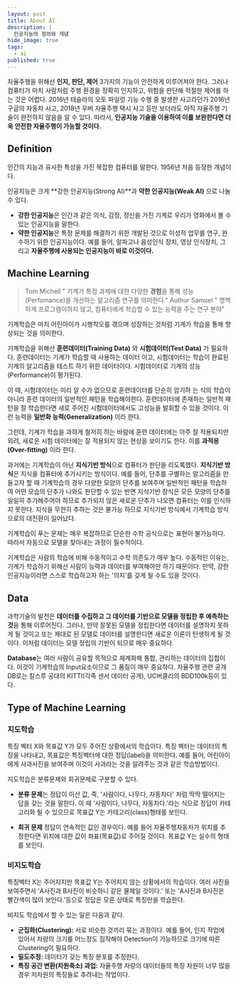 ```yaml
---
layout: post
title: About AI
description: |
  인공지능의 정의와 개념
hide_image: true
tags:
  - ai
published: true
---
```

자율주행을 위해선 **인지, 판단, 제어** 3가지의 기능이 안전하게 이루어져야 한다. 그러나 컴퓨터가 마치 사람처럼 주행 환경을 정확히 인지하고, 위험을 판단해 적절한 제어를 하는 것은 어렵다. 
 2016년 테슬라의 오토 파일럿 기능 수행 중 발생한 사고라던가 2016년 구글의 자동차 사고, 2018년 우버 자율주행 택시 사고 등만 보더라도 아직 자율주행 기술이 완전하지 않음을 알 수 있다. 
따라서, **인공지능 기술을 이용하여 이를 보완한다면 더욱 안전한 자율주행이 가능할 것이다.**

## Definition
인간의 지능과 유사한 특성을 가진 복잡한 컴퓨터를 말한다. 1956년 처음 등장한 개념이다.

인공지능은 크게 **강한 인공지능(Strong AI)**과 **약한 인공지능(Weak AI)** 으로 나눌 수 있다. 
- **강한 인공지능**은 인간과 같은 의식, 감정, 정신을 가진 기계로 우리가 영화에서 볼 수 있는 인공지능을 말한다. 
- **약한 인공지능**은 특정 문제를 해결하기 위한 개발된 것으로 이성적 업무를 연구, 완수하기 위한 인공지능이다. 예를 들어, 알파고나 음성인식 장치, 영상 인식장치, 그리고 **자율주행에 사용되는 인공지능이 바로 이것이다.** 

## Machine Learning
> Tom Michell
" 기계가 특정 과제에 대한 다양한 **경험**을 통해 성능(Perfomance)을 개선하는 알고리즘 연구를 의미한다." 
> Authur Samuel 
" 명백하게 프로그램이하지 않고, 컴퓨터에게 학습할 수 있는 능력을 주는 연구 분야"

기계학습은 마치 어린아이가 시행착오를 겪으며 성장하는 것처럼 기계가 학습을 통해 향상되는 것을 의미한다.  

기계학습을 위해선 **훈련데이터(Training Data)** 와 **시험데이터(Test Data)** 가 필요하다. 훈련데이터는 기계가 학습할 때 사용하는 데이터 이고, 시험데이터는 학습이 완료된 기계의 알고리즘을 테스트 하기 위한 데이터이다. 시험데이터로 기계의 성능(Performance)이 평가된다.

이 때, 시험데이터는 미리 알 수가 없으므로 훈련데이터를 단순히 암기하
는 식의 학습이 아니라 훈련 데이터의 일반적인 패턴을 학습해야한다. 훈련데이터에 존재하는 일반적 패턴을 잘 학습한다면 새로 주어진 시험데이터에서도 고성능을 발휘할 수 있을 것이다. 이런 능력을 **일반화 능력(Generalization)** 이라 한다. 

그런데, 기계가 학습을 과하게 철저히 하는 바람에 훈련 데이터에는 아주 잘 적용되지만 외려, 새로운 시험 데이터에는 잘 적용되지 않는 현상을 보이기도 한다. 이를 **과적응(Over-fitting)** 이라 한다. 

과거에는 기계학습이 아닌 **지식기반 방식**으로 컴퓨터가 판단을 리도록했다. **지식기반 방식**은 지식을 컴퓨터에 추가시키는 방식이다. 예를 들어, 단추를 구별하는 알고리즘을 만들고자 할 때 기계학습의 경우 다양한 모양의 단추를 보여주며 일반적인 패턴을 학습하여 어떤 모습의 단추가 나와도 판단할 수 있는 반면 지식기반 장식은 모든 모양의 단추를 일일히 추가해주어야 하므로 추가되지 않은 새로운 단추가 나오면 컴퓨터는 이를 인식하지 못한다. 지식을 무한히 추하는 것은 불가능 하므로 지식기반 방식에서 기계학습 방식으로의 대전환이 일어났다. 

기계학습이 푸는 문제는 매우 복잡하므로 단순한 수학 공식으로는 표현이 불가능하다. 따라서 자동으로 모델을 찾아내는 과정이 필수적이다.

기계학습은 사람의 학습에 비해 수동적이고 수학 의존도가 매우 높다. 수동적인 이유는, 기계가 학습하기 위해선 사람이 능력과 데이터를 부여해야만 하기 때문이다. 만약, 강한 인공지능이라면 스스로 학습하고자 하는 '의지'를 갖게 될 수도 있을 것이다. 

## Data
과학기술의 발전은 **데이터를 수집하고 그 데이터를 기반으로 모델을 정립한 후 예측하는 것**을 통해 이루어진다. 그러나, 만약 잘못된 모델을 정립한다면 데이터를 설명하지 못하게 될 것이고 또는 제대로 된 모델로 데이터를 설명한다면 새로운 이론이 탄생하게 될 것이다. 이처럼 데이터는 모델 정립의 기반이 되므로 매우 중요하다. 

**Database**는 여러 사람이 공유할 목적으로 체계화해 통합, 관리하는 데이터의 집합이다. 이것이 기계학습의 Input요소이므로 그 품질이 매우 중요하다. 자율주행 관련 공개 DB로는 칼스루 공대의 KITTI(각족 센서 데이터 공개), UC버클리의 BDD100k등이 있다.

## Type of Machine Learning

### 지도학습
특징 벡터 X와 목표값 Y가 모두 주어진 상황에서의 학습이다.
특징 벡터는 데이터의 특징을 나타내고, 목표값은 특징벡터에 대한 정답(label)을 의미한다. 예를 들어, 어린아이에게 사과사진을 보여주며 이것이 사과라는 것을 알려주는 것과 같은 학습방법이다.

지도학습은 분류문제와 회귀문제로 구분할 수 있다.
- **분류 문제**는 정답이 이산 값, 즉, '사람이다, 나무다, 자동차다' 처럼 딱딱 떨어지는 답을 갖는 것을 말한다. 이 때 '사람이다, 나무다, 자동차다.'라는 식으로 정답이 카테고리화 될 수 있으므로 목표값 Y는 카테고리(class)형태를 보인다.

- **회귀 문제** 정답이 연속적인 값인 경우이다. 예를 들어 자율주행자동차가 위치를 추정한다면 위치에 대한 값이 좌표(목표값)로 주어질 것이다. 목표값 Y는 실수의 형태를 보인다.

### 비지도학습
특징벡터 X는 주어지지만 목표값 Y는 주어지지 않는 상황에서의 학습이다. 여러 사진을 보여주면서 'A사진과 B사진이 비슷하니 같은 물체일 것이다.' 또는 'A사진과 B사진은 빨간색이 많이 보인다.'등으로 정답은 모른 상태로 특징만을 학습한다.

비지도 학습에서 할 수 있는 일은 다음과 같다.
- **군집화(Clustering):** 서로 비슷한 것끼리 묶는 과정이다. 예를 들어, 인지 작업에 있어서 차량의 크기를 어느정도 짐작해야 Detection이 가능하므로 크기에 따른 Clustering이 필요하다.
- **밀도추정:** 데이터가 갖는 특징 분포를 추정한다.
- **특징 공간 변환(차원축소) 과업:** 자율주행 차량의 데이터들의 특징 차원이 너무 많을 경우 저차원의 특징들로 추려내는 작업이다.